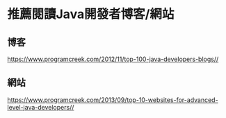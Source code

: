# 推薦閱讀Java開發者博客/網站
## 博客
<https://www.programcreek.com/2012/11/top-100-java-developers-blogs//>

## 網站
<https://www.programcreek.com/2013/09/top-10-websites-for-advanced-level-java-developers//>

